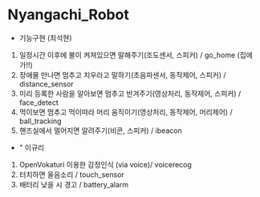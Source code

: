 # Nyangachi_Robot

* 기능구현 (최석현)
1. 일정시간 이후에 불이 켜져있으면 말해주기(조도센서, 스피커) / go_home (집에 가!!)
2. 장애물 만나면 멈추고 치우라고 말하기(초음파센서, 동작제어, 스피커) / distance_sensor
3. 미리 등록한 사람을 알아보면 멈추고 반겨주기(영상처리, 동작제어, 스피커) / face_detect
4. 먹이보면 멈추고 먹이따라 머리 움직이기(영상처리, 동작제어, 머리제어) / ball_tracking
5. 핸즈실에서 멀어지면 알려주기(비콘, 스피커) / ibeacon

* " 이규리
1. OpenVokaturi 이용한 감정인식 (via voice)/ voicerecog
2. 터치하면 울음소리 / touch_sensor
3. 배터리 낮을 시 경고 / battery_alarm
